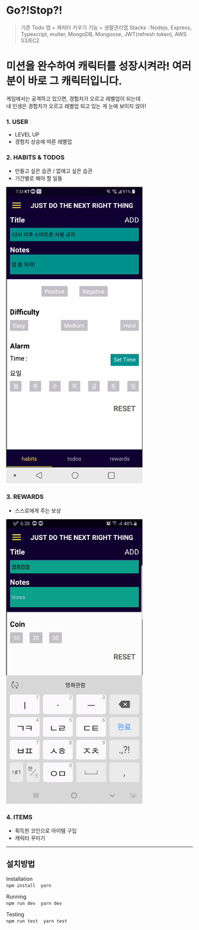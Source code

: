 Go?!Stop?!
==========  
  
> 기존 Todo 앱 + 캐릭터 키우기 기능 = 생활관리앱
> Stacks : Nodejs, Express, Typescript, multer, MongoDB, Mongoose, JWT(refresh token), AWS S3/EC2
  
  
# 미션을 완수하여 캐릭터를 성장시켜라!  여러분이 바로 그 캐릭터입니다.  
  
게임에서는 공격하고 있으면, 경험치가 오르고 레벨업이 되는데  
내 인생은 경험치가 오르고 레벨업 되고 있는 게 눈에 보이지 않아!  
   
  
### 1. USER
- LEVEL UP
- 경험치 상승에 따른 레벨업
  
### 2. HABITS & TODOS
- 만들고 싶은 습관 / 없애고 싶은 습관
- 기간별로 해야 할 일들
  
![habitsTodos.gif](./image/habitsTodos.gif)
  
### 3. REWARDS
- 스스로에게 주는 보상
  
![rewards.gif](./image/rewards.gif)
  
### 4. ITEMS
- 획득한 코인으로 아이템 구입
- 캐릭터 꾸미기
  
***  
  
## 설치방법  

Installation  
```npm install  yarn```

Running  
```npm run dev  yarn dev```

Testing  
```npm run test  yarn test```
